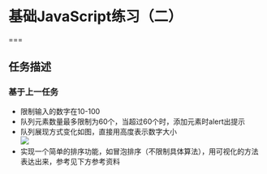 # 基础JavaScript练习（二）
===
## 任务描述
### 基于上一任务
* 限制输入的数字在10-100
* 队列元素数量最多限制为60个，当超过60个时，添加元素时alert出提示
* 队列展现方式变化如图，直接用高度表示数字大小<br>
![](http://7xrp04.com1.z0.glb.clouddn.com/task_2_19_1.jpg)<br>
* 实现一个简单的排序功能，如冒泡排序（不限制具体算法），用可视化的方法表达出来，参考见下方参考资料
